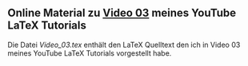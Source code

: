 ## Online Material zu [Video 03](https://youtu.be/R6etJS4XXPM) meines YouTube LaTeX Tutorials

Die Datei *Video_03.tex* enthält den LaTeX Quelltext den ich
in Video 03 meines YouTube LaTeX Tutorials vorgestellt habe.
